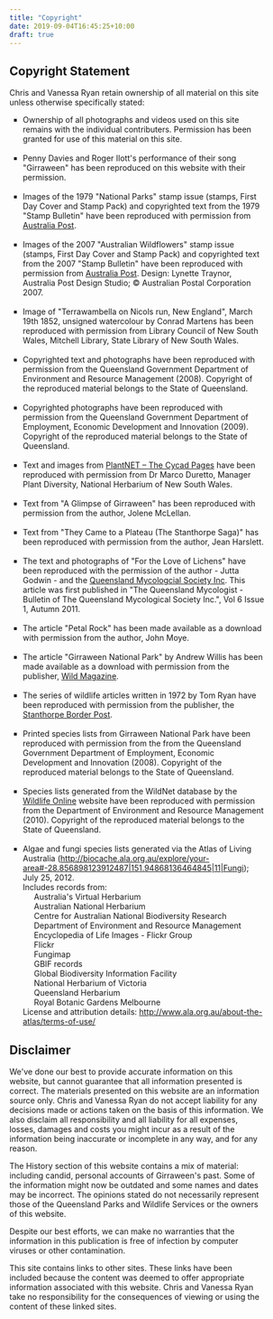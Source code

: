 ```yaml
---
title: "Copyright"
date: 2019-09-04T16:45:25+10:00
draft: true
---
```

<div class="container text">
<div class="centre" style="width: 90%;">

<h2>Copyright Statement</h2>

<p>Chris and Vanessa Ryan retain ownership of all material on this site unless otherwise specifically stated:</p>

<ul type="square" compact>

<li>Ownership of all photographs and videos used on this site remains with the individual contributers. Permission has been granted for use of this material on this site.</li><br />

<li>Penny Davies and Roger Ilott's performance of their song &quot;Girraween&quot; has been reproduced on this website with their permission.</li><br />

<li>Images of the 1979 &quot;National Parks&quot; stamp issue (stamps, First Day Cover and Stamp Pack) and copyrighted text from the 1979 &quot;Stamp Bulletin&quot; have been reproduced with permission from <a href="http://auspost.com.au/index.html" target="_blank">Australia Post</a>.</li><br />

<li>Images of the 2007 &quot;Australian Wildflowers&quot; stamp issue (stamps, First Day Cover and Stamp Pack) and copyrighted text from the 2007 &quot;Stamp Bulletin&quot; have been reproduced with permission from <a href="http://auspost.com.au/index.html" target="_blank">Australia Post</a>.  Design: Lynette Traynor, Australia Post Design Studio; &copy; Australian Postal Corporation 2007.</li><br />

<li>Image of &quot;Terrawambella on Nicols run, New England&quot;, March 19th 1852, unsigned watercolour by Conrad Martens has been reproduced with permission from  Library Council of New South Wales, Mitchell Library, State Library of New South Wales.</li><br />

<li>Copyrighted text and photographs have been reproduced with permission from the Queensland Government Department of Environment and Resource Management (2008). Copyright of the reproduced material belongs to the State of Queensland.</li><br />

<li>Copyrighted photographs have been reproduced with permission from the Queensland Government Department of Employment, Economic Development and Innovation (2009). Copyright of the reproduced material belongs to the State of Queensland.</li><br />

<li>Text and images from <a href="http://plantnet.rbgsyd.nsw.gov.au/cgi-bin/cycadpg?taxname=Macrozamia+viridis" target="_blank">PlantNET &ndash; The Cycad Pages</a> have been reproduced with permission from Dr Marco Duretto, Manager Plant Diversity,  National Herbarium of New South Wales.</li><br /></li>

<li>Text from &quot;A Glimpse of Girraween&quot; has been reproduced with permission from the author, Jolene McLellan.</li><br />

<li>Text from &quot;They Came to a Plateau (The Stanthorpe Saga)&quot; has been reproduced with permission from the author, Jean Harslett.</li><br />

<li>The text and photographs of &quot;For the Love of Lichens&quot; have been reproduced with the permission of the author - Jutta Godwin - and the <a href="http://qldfungi.org.au/" target="_blank">Queensland Mycologcial Society Inc</a>. This article was first published in &quot;The Queensland Mycologist - Bulletin of The Queensland Mycological Society Inc.&quot;, Vol 6 Issue 1, Autumn 2011.</li><br />

<li>The article &quot;Petal Rock&quot; has been made available as a download with permission from the author, John Moye.</li><br />

<li>The article &quot;Girraween National Park&quot; by Andrew Willis has been made available as a download with permission from the publisher, <a href="https://www.wild.com.au/" target="_blank">Wild Magazine</a>.</li><br />

<li>The series of wildlife articles written in 1972 by Tom Ryan  have been reproduced with permission from the publisher, the <a href="http://www.stanthorpeborderpost.com.au/" target="_blank">Stanthorpe Border Post</a>.</li><br />

<li>Printed species lists from Girraween National Park have been reproduced with permission from the from the Queensland Government Department of Employment, Economic Development and Innovation (2008). Copyright of the reproduced material belongs to the State of Queensland.</li><br />

<li>Species lists generated from the WildNet database by the <a href="http://www.ehp.qld.gov.au/wildlife/wildlife-online/" target="_blank">Wildlife Online</a> website have been reproduced with permission from the Department of Environment and Resource Management (2010).  Copyright of the reproduced material belongs to the State of Queensland.</li><br />

<li>Algae and fungi species lists generated via the Atlas of Living Australia (<a href="http://biocache.ala.org.au/explore/your-area#-28.856898123912487|151.94868136464845|11|Fungi" target="_blank">http://biocache.ala.org.au/explore/your-area#-28.856898123912487|151.94868136464845|11|Fungi</a>); July 25, 2012.
<br />Includes records from:
<br />&nbsp;&nbsp;&nbsp;&nbsp;&nbsp;Australia's Virtual Herbarium
<br />&nbsp;&nbsp;&nbsp;&nbsp;&nbsp;Australian National Herbarium
<br />&nbsp;&nbsp;&nbsp;&nbsp;&nbsp;Centre for Australian National Biodiversity Research
<br />&nbsp;&nbsp;&nbsp;&nbsp;&nbsp;Department of Environment and Resource Management
<br />&nbsp;&nbsp;&nbsp;&nbsp;&nbsp;Encyclopedia of Life Images - Flickr Group
<br />&nbsp;&nbsp;&nbsp;&nbsp;&nbsp;Flickr
<br />&nbsp;&nbsp;&nbsp;&nbsp;&nbsp;Fungimap
<br />&nbsp;&nbsp;&nbsp;&nbsp;&nbsp;GBIF records
<br />&nbsp;&nbsp;&nbsp;&nbsp;&nbsp;Global Biodiversity Information Facility
<br />&nbsp;&nbsp;&nbsp;&nbsp;&nbsp;National Herbarium of Victoria
<br />&nbsp;&nbsp;&nbsp;&nbsp;&nbsp;Queensland Herbarium
<br />&nbsp;&nbsp;&nbsp;&nbsp;&nbsp;Royal Botanic Gardens Melbourne
<br />License and attribution details: <a href="http://www.ala.org.au/about-the-atlas/terms-of-use/" target="_blank">http://www.ala.org.au/about-the-atlas/terms-of-use/</a>
</li>

</ul>

<h2>Disclaimer</h2>

<p>We've done our best to provide accurate information on this website, but cannot guarantee that all information presented is correct. The materials presented on this website are an information source only. Chris and Vanessa Ryan do not accept liability for any decisions made or actions taken on the basis of this information. We also disclaim all responsibility and all liability for all expenses, losses, damages and costs you might incur as a result of the information being inaccurate or incomplete in any way, and for any reason.</p>

<p>The History section of this website contains a mix of material: including candid, personal accounts of Girraween's past. Some of the information might now be outdated and some names and dates may be incorrect. The opinions stated do not necessarily represent those of the Queensland Parks and Wildlife Services or the owners of this website.</p>

<p>Despite our best efforts, we can make no warranties that the information in this publication is free of infection by computer viruses or other contamination.</p>

<p>This site contains links to other sites. These links have been included because the content was deemed to offer appropriate information associated with this website. Chris and Vanessa Ryan take no responsibility for the consequences of viewing or using the content of these linked sites.</p>
<br />

</div>
</div>
